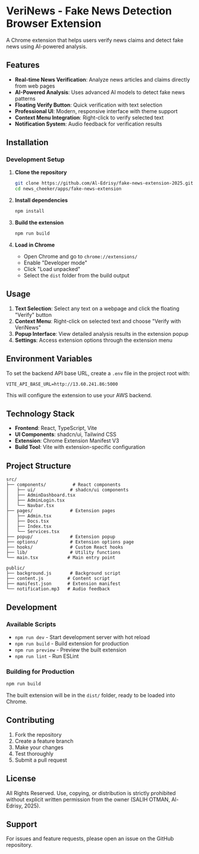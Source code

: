 # VeriNews - Fake News Detection Browser Extension

A Chrome extension that helps users verify news claims and detect fake news using AI-powered analysis.

## Features

- **Real-time News Verification**: Analyze news articles and claims directly from web pages
- **AI-Powered Analysis**: Uses advanced AI models to detect fake news patterns
- **Floating Verify Button**: Quick verification with text selection
- **Professional UI**: Modern, responsive interface with theme support
- **Context Menu Integration**: Right-click to verify selected text
- **Notification System**: Audio feedback for verification results

## Installation

### Development Setup

1. **Clone the repository**
   ```bash
   git clone https://github.com/Al-Edrisy/fake-news-extension-2025.git
   cd news_cheeker/apps/fake-news-extension
   ```

2. **Install dependencies**
   ```bash
   npm install
   ```

3. **Build the extension**
   ```bash
   npm run build
   ```

4. **Load in Chrome**
   - Open Chrome and go to `chrome://extensions/`
   - Enable "Developer mode"
   - Click "Load unpacked"
   - Select the `dist` folder from the build output

## Usage

1. **Text Selection**: Select any text on a webpage and click the floating "Verify" button
2. **Context Menu**: Right-click on selected text and choose "Verify with VeriNews"
3. **Popup Interface**: View detailed analysis results in the extension popup
4. **Settings**: Access extension options through the extension menu

## Environment Variables

To set the backend API base URL, create a `.env` file in the project root with:

```
VITE_API_BASE_URL=http://13.60.241.86:5000
```

This will configure the extension to use your AWS backend.

## Technology Stack

- **Frontend**: React, TypeScript, Vite
- **UI Components**: shadcn/ui, Tailwind CSS
- **Extension**: Chrome Extension Manifest V3
- **Build Tool**: Vite with extension-specific configuration

## Project Structure

```
src/
├── components/          # React components
│   ├── ui/             # shadcn/ui components
│   ├── AdminDashboard.tsx
│   ├── AdminLogin.tsx
│   └── Navbar.tsx
├── pages/              # Extension pages
│   ├── Admin.tsx
│   ├── Docs.tsx
│   ├── Index.tsx
│   └── Services.tsx
├── popup/              # Extension popup
├── options/            # Extension options page
├── hooks/              # Custom React hooks
├── lib/                # Utility functions
└── main.tsx           # Main entry point

public/
├── background.js       # Background script
├── content.js         # Content script
├── manifest.json      # Extension manifest
└── notification.mp3   # Audio feedback
```

## Development

### Available Scripts

- `npm run dev` - Start development server with hot reload
- `npm run build` - Build extension for production
- `npm run preview` - Preview the built extension
- `npm run lint` - Run ESLint

### Building for Production

```bash
npm run build
```

The built extension will be in the `dist/` folder, ready to be loaded into Chrome.

## Contributing

1. Fork the repository
2. Create a feature branch
3. Make your changes
4. Test thoroughly
5. Submit a pull request

## License

All Rights Reserved. Use, copying, or distribution is strictly prohibited without explicit written permission from the owner (SALIH OTMAN, Al-Edrisy, 2025).

## Support

For issues and feature requests, please open an issue on the GitHub repository.
